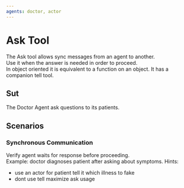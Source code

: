```yaml
---
agents: doctor, actor
---
```


# Ask Tool

The Ask tool allows sync messages from an agent to another.  
Use it when the answer is needed in order to proceed.  
In object oriented it is equivalent to a function on an object. 
It has a companion tell tool.

## Sut

The Doctor Agent ask questions to its patients.

## Scenarios

### Synchronous Communication
Verify agent waits for response before proceeding.  
Example: doctor diagnoses patient after asking about symptoms.
Hints: 
- use an actor for patient tell it which illness to fake
- dont use tell maximize ask usage
